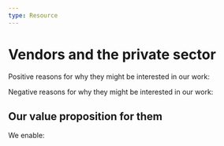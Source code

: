 ```yaml
---
type: Resource
---
```


# Vendors and the private sector

Positive reasons for why they might be interested in our work:

Negative reasons for why they might be interested in our work:

## Our value proposition for them

We enable:
